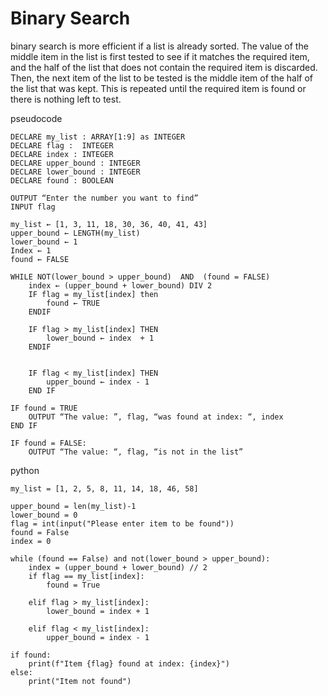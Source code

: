# Binary Search 
binary search is more efficient if a list is already sorted. The value of the
middle item in the list is first tested to see if it matches the required item,
and the half of the list that does not contain the required item is discarded.
Then, the next item of the list to be tested is the middle item of the half of the
list that was kept. This is repeated until the required item is found or there is
nothing left to test.

pseudocode

```
DECLARE my_list : ARRAY[1:9] as INTEGER
DECLARE flag :  INTEGER 
DECLARE index : INTEGER 
DECLARE upper_bound : INTEGER
DECLARE lower_bound : INTEGER
DECLARE found : BOOLEAN

OUTPUT “Enter the number you want to find”
INPUT flag

my_list ← [1, 3, 11, 18, 30, 36, 40, 41, 43] 
upper_bound ← LENGTH(my_list) 
lower_bound ← 1
Index ← 1
found ← FALSE

WHILE NOT(lower_bound > upper_bound)  AND  (found = FALSE)
	index ← (upper_bound + lower_bound) DIV 2
	IF flag = my_list[index] then
		found ← TRUE
	ENDIF
	
	IF flag > my_list[index] THEN
		lower_bound ← index  + 1
	ENDIF


	IF flag < my_list[index] THEN
		upper_bound ← index - 1
	END IF 

IF found = TRUE
	OUTPUT “The value: ”, flag, “was found at index: “, index
END IF

IF found = FALSE:
	OUTPUT “The value: “, flag, “is not in the list” 

```
python

```
my_list = [1, 2, 5, 8, 11, 14, 18, 46, 58]

upper_bound = len(my_list)-1
lower_bound = 0
flag = int(input("Please enter item to be found"))
found = False
index = 0

while (found == False) and not(lower_bound > upper_bound):
    index = (upper_bound + lower_bound) // 2
    if flag == my_list[index]:
        found = True

    elif flag > my_list[index]:
        lower_bound = index + 1

    elif flag < my_list[index]:
        upper_bound = index - 1

if found:
    print(f"Item {flag} found at index: {index}")
else:
    print("Item not found")
```
